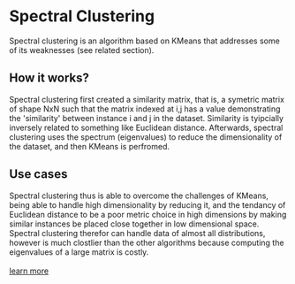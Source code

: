# Spectral Clustering

Spectral clustering is an algorithm based on KMeans that addresses some of its
weaknesses (see related section).

## How it works?

Spectral clustering first created a similarity matrix, that is, a symetric matrix of shape NxN such that the matrix indexed at i,j has a value demonstrating the 'similarity' between instance i and j in the dataset. Similarity is tyipcially inversely related to something like Euclidean distance. Afterwards, spectral clustering uses the spectrum (eigenvalues) to reduce the dimensionality of the dataset, and then KMeans is perfromed.

## Use cases

Spectral clustering thus is able to overcome the challenges of KMeans, being able to handle high dimensionality by reducing it, and the tendancy of Euclidean distance to be a poor metric choice in high dimensions by making similar instances be placed close together in low dimensional space. Spectral clustering therefor can handle data of almost all distributions, however is much clostlier than the other algorithms because computing the eigenvalues of a large matrix is costly.
\
\
[learn more](https://en.wikipedia.org/wiki/Spectral_clustering)